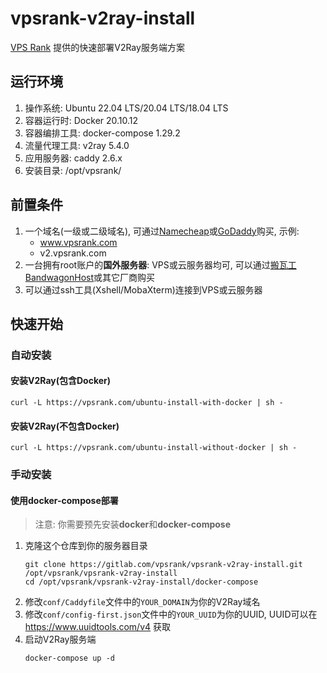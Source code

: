 # vpsrank-v2ray-install

[VPS Rank](https://vpsrank.com) 提供的快速部署V2Ray服务端方案

## 运行环境

1. 操作系统: Ubuntu 22.04 LTS/20.04 LTS/18.04 LTS
2. 容器运行时: Docker 20.10.12
3. 容器编排工具: docker-compose 1.29.2
4. 流量代理工具: v2ray 5.4.0
5. 应用服务器: caddy 2.6.x
6. 安装目录: /opt/vpsrank/

## 前置条件

1. 一个域名(一级或二级域名), 可通过[Namecheap](https://www.namecheap.com/domains/)或[GoDaddy](https://dcc.godaddy.com/domains)购买, 示例:
   - www.vpsrank.com
   - v2.vpsrank.com
2. 一台拥有root账户的**国外服务器**: VPS或云服务器均可, 可以通过[搬瓦工 BandwagonHost](https://bwh81.net/aff.php?aff=66695)或其它厂商购买
3. 可以通过ssh工具(Xshell/MobaXterm)连接到VPS或云服务器

## 快速开始

### 自动安装

#### 安装V2Ray(包含Docker)

```
curl -L https://vpsrank.com/ubuntu-install-with-docker | sh -
```

#### 安装V2Ray(不包含Docker)

```
curl -L https://vpsrank.com/ubuntu-install-without-docker | sh -
```

### 手动安装

#### 使用docker-compose部署

> 注意: 你需要预先安装**docker**和**docker-compose**

1. 克隆这个仓库到你的服务器目录
   ```
   git clone https://gitlab.com/vpsrank/vpsrank-v2ray-install.git /opt/vpsrank/vpsrank-v2ray-install
   cd /opt/vpsrank/vpsrank-v2ray-install/docker-compose
   ```
2. 修改`conf/Caddyfile`文件中的`YOUR_DOMAIN`为你的V2Ray域名
3. 修改`conf/config-first.json`文件中的`YOUR_UUID`为你的UUID, UUID可以在 https://www.uuidtools.com/v4 获取
4. 启动V2Ray服务端
   ```
   docker-compose up -d
   ```